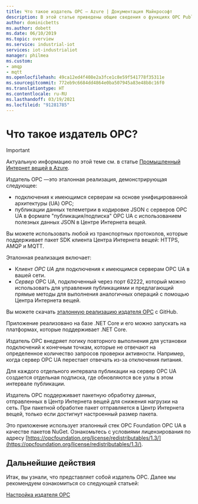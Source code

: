 ```yaml
---
title: Что такое издатель OPC — Azure | Документация Майкрософт
description: В этой статье приведены общие сведения о функциях OPC Publisher. OPC Publisher дает возможность публиковать закодированные данные телеметрии JSON с помощью полезных данных JSON в Центре Интернета вещей Azure.
author: dominicbetts
ms.author: dobett
ms.date: 06/10/2019
ms.topic: overview
ms.service: industrial-iot
services: iot-industrialiot
manager: philmea
ms.custom:
- amqp
- mqtt
ms.openlocfilehash: 49ca12ed4f408e2a3fce1c8e59f541778f35311e
ms.sourcegitcommit: 772eb9c6684dd4864e0ba507945a83e48b8c16f0
ms.translationtype: HT
ms.contentlocale: ru-RU
ms.lasthandoff: 03/19/2021
ms.locfileid: "91281785"
---
```

# <a name="what-is-opc-publisher"></a>Что такое издатель OPC?

> [!IMPORTANT]
> Актуальную информацию по этой теме см. в статье [Промышленный Интернет вещей в Azure](https://azure.github.io/Industrial-IoT/).

Издатель OPC —это эталонная реализация, демонстрирующая следующее:

- подключения к имеющимся серверам на основе унифицированной архитектуры (UA) OPC;
- публикации данных телеметрии в кодировке JSON с серверов OPC UA в формате "публикация/подписка" OPC UA с использованием полезных данных JSON в Центре Интернета вещей.

Вы можете использовать любой из транспортных протоколов, которые поддерживает пакет SDK клиента Центра Интернета вещей: HTTPS, AMQP и MQTT.

Эталонная реализация включает:

- Клиент *OPC UA* для подключения к имеющимся серверам OPC UA в вашей сети.
- *Сервер* OPC UA, подключенный через порт 62222, который можно использовать для управления публикациями и предлагающий прямые методы для выполнения аналогичных операций с помощью Центра Интернета вещей.

Вы можете скачать [эталонную реализацию издателя OPC](https://github.com/Azure/iot-edge-opc-publisher) с GitHub.

Приложение реализовано на базе .NET Core и его можно запускать на платформах, которые поддерживает .NET Core.

Издатель OPC внедряет логику повторного выполнения для установки подключений к конечным точкам, которые не отвечают на определенное количество запросов проверки активности. Например, когда сервер OPC UA перестает отвечать из-за отключения питания.

Для каждого отдельного интервала публикации на сервер OPC UA создается отдельная подписка, где обновляются все узлы в этом интервале публикации.

Издатель OPC поддерживает пакетную обработку данных, отправленных в Центр Интернета вещей для снижения нагрузки на сеть. При пакетной обработке пакет отправляется в Центр Интернета вещей, только если достигнут настроенный размер пакета.

Это приложение использует эталонный стек OPC Foundation OPC UA в качестве пакетов NuGet. Ознакомьтесь с условиями лицензирования по адресу [https://opcfoundation.org/license/redistributables/1.3/](https://opcfoundation.org/license/redistributables/1.3/).

## <a name="next-steps"></a>Дальнейшие действия

Итак, вы узнали, что представляет собой издатель OPC. Далее мы рекомендуем ознакомиться со следующей статьей:

[Настройка издателя OPC](howto-opc-publisher-configure.md)